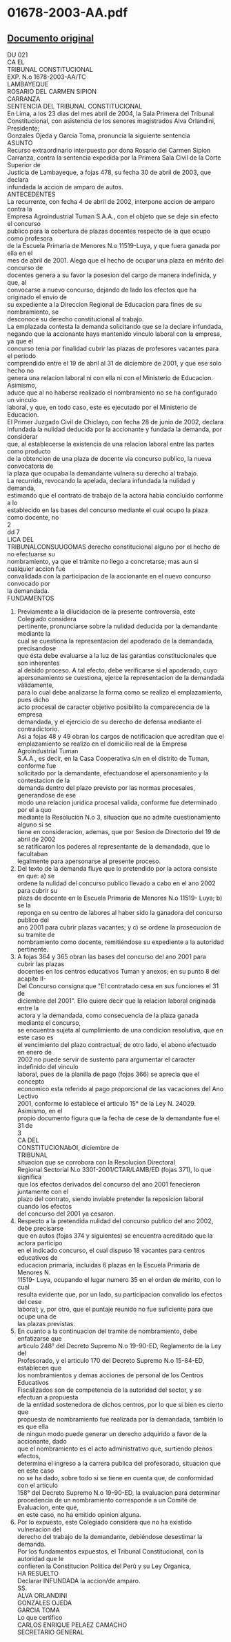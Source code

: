 
01678-2003-AA.pdf
=================
  
[Documento original](https://tc.gob.pe/jurisprudencia/2004/01678-2003-AA.pdf)  
---  
DU 021  
CA EL  
TRIBUNAL CONSTITUCIONAL  
EXP. N.o 1678-2003-AA/TC  
LAMBAYEQUE  
ROSARIO DEL CARMEN SIPION  
CARRANZA  
SENTENCIA DEL TRIBUNAL CONSTITUCIONAL  
En Lima, a los 23 dias del mes abril de 2004, la Sala Primera del Tribunal  
Constitucional, con asistencia de los senores magistrados Alva Orlandini, Presidente;  
Gonzales Ojeda y Garcia Toma, pronuncia la siguiente sentencia  
ASUNTO  
Recurso extraordinario interpuesto por dona Rosario del Carmen Sipion  
Carranza, contra la sentencia expedida por la Primera Sala Civil de la Corte Superior de  
Justicia de Lambayeque, a fojas 478, su fecha 30 de abril de 2003, que declara  
infundada la accion de amparo de autos.  
ANTECEDENTES  
La recurrente, con fecha 4 de abril de 2002, interpone accion de amparo contra la  
Empresa Agroindustrial Tuman S.A.A., con el objeto que se deje sin efecto el concurso  
publico para la cobertura de plazas docentes respecto de la que ocupo como profesora  
de la Escuela Primaria de Menores N.o 11519-Luya, y que fuera ganada por ella en el  
mes de abril de 2001. Alega que el hecho de ocupar una plaza en mérito del concurso de  
docentes genera a su favor la posesion del cargo de manera indefinida, y que, al  
convocarse a nuevo concurso, dejando de lado los efectos que ha originado el envio de  
su expediente a la Direccion Regional de Educacion para fines de su nombramiento, se  
desconoce su derecho constitucional al trabajo.  
La emplazada contesta la demanda solicitando que se la declare infundada,  
negando que la accionante haya mantenido vinculo laboral con la empresa, ya que el  
concurso tenia por finalidad cubrir las plazas de profesores vacantes para el periodo  
comprendido entre el 19 de abril al 31 de diciembre de 2001, y que ese solo hecho no  
genera una relacion laboral ni con ella ni con el Ministerio de Educacion. Asimismo,  
aduce que al no haberse realizado el nombramiento no se ha configurado un vinculo  
laboral, y que, en todo caso, este es ejecutado por el Ministerio de Educacion.  
El Primer Juzgado Civil de Chiclayo, con fecha 28 de junio de 2002, declara  
infundada la nulidad deducida por la accionante y fundada la demanda, por considerar  
que, al establecerse la existencia de una relacion laboral entre las partes como producto  
de la obtencion de una plaza de docente via concurso publico, la nueva convocatoria de  
la plaza que ocupaba la demandante vulnera su derecho al trabajo.  
La recurrida, revocando la apelada, declara infundada la nulidad y demanda,  
estimando que el contrato de trabajo de la actora habia concluido conforme a lo  
establecido en las bases del concurso mediante el cual ocupo la plaza como docente, no  
2  
dd 7  
LICA DEL  
TRIBUNALCONSUUGOMAS derecho constitucional alguno por el hecho de no efectuarse su  
nombramiento, ya que el trâmite no llego a concretarse; mas aun si cualquier accion fue  
convalidada con la participacion de la accionante en el nuevo concurso convocado por  
la demandada.  
FUNDAMENTOS  
1. Previamente a la dilucidacion de la presente controversia, este Colegiado considera  
pertinente, pronunciarse sobre la nulidad deducida por la demandante mediante la  
cual se cuestiona la representacion del apoderado de la demandada, precisandose  
que ésta debe evaluarse a la luz de las garantias constitucionales que son inherentes  
al debido proceso. A tal efecto, debe verificarse si el apoderado, cuyo  
apersonamiento se cuestiona, ejerce la representacion de la demandada vâlidamente,  
para lo cual debe analizarse la forma como se realizo el emplazamiento, pues dicho  
acto procesal de caracter objetivo posibilito la comparecencia de la empresa  
demandada, y el ejercicio de su derecho de defensa mediante el contradictorio.  
Asi a fojas 48 y 49 obran los cargos de notificacion que acreditan que el  
emplazamiento se realizo en el domicilio real de la Empresa Agroindustrial Tuman  
S.A.A., es decir, en la Casa Cooperativa s/n en el distrito de Tuman, conforme fue  
solicitado por la demandante, efectuandose el apersonamiento y la contestacion de la  
demanda dentro del plazo previsto por las normas procesales, generandose de ese  
modo una relacion juridica procesal valida, conforme fue determinado por el a quo  
mediante la Resolucion N.o 3, situacion que no admite cuestionamiento alguno si se  
tiene en consideracion, ademas, que por Sesion de Directorio del 19 de abril de 2002  
se ratificaron los poderes al representante de la demandada, que lo facultaban  
legalmente para apersonarse al presente proceso.  
2. Del texto de la demanda fluye que lo pretendido por la actora consiste en que: a) se  
ordene la nulidad del concurso publico llevado a cabo en el ano 2002 para cubrir su  
plaza de docente en la Escuela Primaria de Menores N.o 11519- Luya; b) se la  
reponga en su centro de labores al haber sido la ganadora del concurso publico del  
ano 2001 para cubrir plazas vacantes; y c) se ordene la prosecucion de su tramite de  
nombramiento como docente, remitiéndose su expediente a la autoridad pertinente.  
3. A fojas 364 y 365 obran las bases del concurso del ano 2001 para cubrir las plazas  
docentes en los centros educativos Tuman y anexos; en su punto 8 del acapite II-  
Del Concurso consigna que "El contratado cesa en sus funciones el 31 de  
diciembre del 2001". Ello quiere decir que la relacion laboral originada entre la  
actora y la demandada, como consecuencia de la plaza ganada mediante el concurso,  
se encuentra sujeta al cumplimiento de una condicion resolutiva, que en este caso es  
el vencimiento del plazo contractual; de otro lado, el abono efectuado en enero de  
2002 no puede servir de sustento para argumentar el caracter indefinido del vinculo  
laboral, pues de la planilla de pago (fojas 366) se aprecia que el concepto  
economico esta referido al pago proporcional de las vacaciones del Ano Lectivo  
2001, conforme lo establece el articulo 15° de la Ley N. 24029. Asimismo, en el  
propio documento figura que la fecha de cese de la demandante fue el 31 de  
3  
CA DEL  
CONSTITUCIONAbOI, diciembre de  
TRIBUNAL  
situacion que se corrobora con la Resolucion Directoral  
Regional Sectorial N.o 3301-2001/CTAR/LAMB/ED (fojas 371), lo que significa  
que los efectos derivados del concurso del ano 2001 fenecieron juntamente con el  
plazo del contrato, siendo inviable pretender la reposicion laboral cuando los efectos  
del concurso del 2001 ya cesaron.  
4. Respecto a la pretendida nulidad del concurso publico del ano 2002, debe precisarse  
que en autos (fojas 374 y siguientes) se encuentra acreditado que la actora participo  
en el indicado concurso, el cual dispuso 18 vacantes para centros educativos de  
educacion primaria, incluidas 6 plazas en la Escuela Primaria de Menores N.  
11519- Luya, ocupando el lugar numero 35 en el orden de mérito, con lo cual  
resulta evidente que, por un lado, su participacion convalido los efectos del cese  
laboral; y, por otro, que el puntaje reunido no fue suficiente para que ocupe una de  
las plazas previstas.  
5. En cuanto a la continuacion del tramite de nombramiento, debe enfatizarse que  
articulo 248° del Decreto Supremo N.o 19-90-ED, Reglamento de la Ley del  
Profesorado, y el articulo 170 del Decreto Supremo N.o 15-84-ED, establecen que  
los nombramientos y demas acciones de personal de los Centros Educativos  
Fiscalizados son de competencia de la autoridad del sector, y se efectuan a propuesta  
de la entidad sostenedora de dichos centros, por lo que si bien es cierto que  
propuesta de nombramiento fue realizada por la demandada, también lo es que ella  
de ningun modo puede generar un derecho adquirido a favor de la accionante, dado  
que el nombramiento es el acto administrativo que, surtiendo plenos efectos,  
determina el ingreso a la carrera publica del profesorado, situacion que en este caso  
no se ha dado, sobre todo si se tiene en cuenta que, de conformidad con el articulo  
158° del Decreto Supremo N.o 19-90-ED, la evaluacion para determinar  
procedencia de un nombramiento corresponde a un Comité de Evaluacion, ente que,  
en este caso, no ha emitido opinion alguna.  
6. Por lo expuesto, este Colegiado considera que no ha existido vulneracion del  
derecho del trabajo de la demandante, debiéndose desestimar la demanda.  
Por los fundamentos expuestos, el Tribunal Constitucional, con la autoridad que le  
confieren la Constitucion Politica del Perû y su Ley Organica,  
HA RESUELTO  
Declarar INFUNDADA la accion/de amparo.  
SS.  
ALVA ORLANDINI  
GONZALES OJEDA  
GARCIA TOMA  
Lo que certifico  
CARLOS ENRIQUE PELAEZ CAMACHO  
SECRETARIO GENERAL